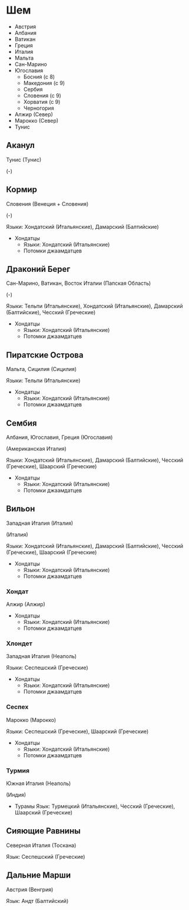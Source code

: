 # Шем

*   Австрия
*   Албания
*   Ватикан
*   Греция
*   Италия
*   Мальта
*   Сан-Марино
*   Югославия
    *   Босния (с 8)
    *   Македония (с 9)
    *   Сербия
    *   Словения (с 9)
    *   Хорватия (с 9)
    *   Черногория
*   Алжир (Север)
*   Марокко (Север)
*   Тунис

## Аканул

Тунис (Тунис)

(-)

## Кормир

Словения (Венеция + Словения)

(-)

Языки: Хондатский (Итальянские), Дамарский (Балтийские)

*   Хондатцы
    *   Языки: Хондатский (Итальянские)
    *   Потомки джаамдатцев

## Драконий Берег

Сан-Марино, Ватикан, Восток Италии (Папская Область)

(-)

Языки: Тельпи (Итальянские), Хондатский (Итальянские), Дамарский (Балтийские), Чесский (Греческие)

*   Хондатцы
    *   Языки: Хондатский (Итальянские)
    *   Потомки джаамдатцев

## Пиратские Острова

Мальта, Сицилия (Сицилия)

Языки: Тельпи (Итальянские)

*   Хондатцы
    *   Языки: Хондатский (Итальянские)
    *   Потомки джаамдатцев

## Сембия

Албания, Югославия, Греция (Югославия)

(Американская Италия)

Языки: Хондатский (Итальянские), Дамарский (Балтийские), Чесский (Греческие), Шаарский (Греческие)

*   Хондатцы
    *   Языки: Хондатский (Итальянские)
    *   Потомки джаамдатцев

## Вильон

Западная Италия (Италия)

(Италия)

Языки: Хондатский (Итальянские), Дамарский (Балтийские), Чесский (Греческие), Шаарский (Греческие)

*   Хондатцы
    *   Языки: Хондатский (Итальянские)
    *   Потомки джаамдатцев

### Хондат

Алжир (Алжир)

*   Хондатцы
    *   Языки: Хондатский (Итальянские)
    *   Потомки джаамдатцев

### Хлондет

Западная Италия (Неаполь)

Языки: Сеспешский (Греческие)

*   Хондатцы
    *   Языки: Хондатский (Итальянские)
    *   Потомки джаамдатцев

### Сеспех

Марокко (Марокко)

Языки: Сеспешский (Греческие), Шаарский (Греческие)

*   Хондатцы
    *   Языки: Хондатский (Итальянские)
    *   Потомки джаамдатцев

### Турмия

Южная Италия (Неаполь)

(Индия)

*   Турамы
    Язык: Турмецкий (Итальянские), Чесский (Греческие), Шаарский (Греческие)

## Сияющие Равнины

Северная Италия (Тоскана)

Язык: Сеспешский (Греческие)

## Дальние Марши

Австрия (Венгрия)

Язык: Андт (Балтийский)

